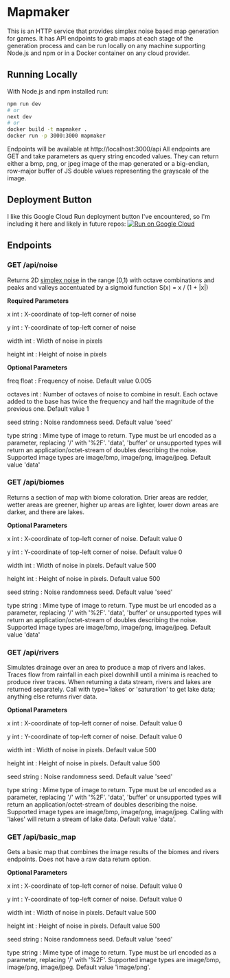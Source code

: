 # Mapmaker

This is an HTTP service that provides simplex noise based map generation for games. It has API endpoints to grab maps at each stage of the generation process and can be run locally on any machine supporting Node.js and npm or in a Docker container on any cloud provider.

## Running Locally

With Node.js and npm installed run:

```bash
npm run dev
# or
next dev
# or
docker build -t mapmaker .
docker run -p 3000:3000 mapmaker
```

Endpoints will be available at http://localhost:3000/api All endpoints are GET and take parameters as query string encoded values. They can return either a bmp, png, or jpeg image of the map generated or a big-endian, row-major buffer of JS double values representing the grayscale of the image.

## Deployment Button

I like this Google Cloud Run deployment button I've encountered, so I'm including it here and likely in future repos:
[![Run on Google Cloud](https://deploy.cloud.run/button.svg)](https://deploy.cloud.run/?git_repo=https://github.com/leifsahyun/mapmaker.git)

## Endpoints

### GET /api/noise

Returns 2D [simplex noise](https://en.wikipedia.org/wiki/Simplex_noise) in the range \[0,1\) with octave combinations and peaks and valleys accentuated by a sigmoid function S(x) = x / (1 + |x|)

**Required Parameters**

x int : X-coordinate of top-left corner of noise

y int : Y-coordinate of top-left corner of noise

width int : Width of noise in pixels

height int : Height of noise in pixels

**Optional Parameters**

freq float : Frequency of noise. Default value 0.005

octaves int : Number of octaves of noise to combine in result. Each octave added to the base has twice the frequency and half the magnitude of the previous one. Default value 1

seed string : Noise randomness seed. Default value 'seed'

type string : Mime type of image to return. Type must be url encoded as a parameter, replacing '/' with '%2F'. 'data', 'buffer' or unsupported types will return an application/octet-stream of doubles describing the noise. Supported image types are image/bmp, image/png, image/jpeg. Default value 'data'

### GET /api/biomes

Returns a section of map with biome coloration. Drier areas are redder, wetter areas are greener, higher up areas are lighter, lower down areas are darker, and there are lakes.

**Optional Parameters**

x int : X-coordinate of top-left corner of noise. Default value 0

y int : Y-coordinate of top-left corner of noise. Default value 0

width int : Width of noise in pixels. Default value 500

height int : Height of noise in pixels. Default value 500

seed string : Noise randomness seed. Default value 'seed'

type string : Mime type of image to return. Type must be url encoded as a parameter, replacing '/' with '%2F'. 'data', 'buffer' or unsupported types will return an application/octet-stream of doubles describing the noise. Supported image types are image/bmp, image/png, image/jpeg. Default value 'data'

### GET /api/rivers

Simulates drainage over an area to produce a map of rivers and lakes. Traces flow from rainfall in each pixel downhill until a minima is reached to produce river traces. When returning a data stream, rivers and lakes are returned separately. Call with type='lakes' or 'saturation' to get lake data; anything else returns river data.

**Optional Parameters**

x int : X-coordinate of top-left corner of noise. Default value 0

y int : Y-coordinate of top-left corner of noise. Default value 0

width int : Width of noise in pixels. Default value 500

height int : Height of noise in pixels. Default value 500

seed string : Noise randomness seed. Default value 'seed'

type string : Mime type of image to return. Type must be url encoded as a parameter, replacing '/' with '%2F'. 'data', 'buffer' or unsupported types will return an application/octet-stream of doubles describing the noise. Supported image types are image/bmp, image/png, image/jpeg. Calling with 'lakes' will return a stream of lake data. Default value 'data'.

### GET /api/basic_map

Gets a basic map that combines the image results of the biomes and rivers endpoints. Does not have a raw data return option.

**Optional Parameters**

x int : X-coordinate of top-left corner of noise. Default value 0

y int : Y-coordinate of top-left corner of noise. Default value 0

width int : Width of noise in pixels. Default value 500

height int : Height of noise in pixels. Default value 500

seed string : Noise randomness seed. Default value 'seed'

type string : Mime type of image to return. Type must be url encoded as a parameter, replacing '/' with '%2F'. Supported image types are image/bmp, image/png, image/jpeg. Default value 'image/png'.
